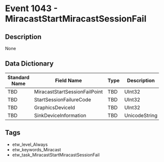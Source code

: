 # Event 1043 - MiracastStartMiracastSessionFail

## Description
None

## Data Dictionary
|Standard Name|Field Name|Type|Description|Sample Value|
|---|---|---|---|---|
|TBD|MiracastStartSessionFailPoint|TBD|UInt32|None|None|
|TBD|StartSessionFailureCode|TBD|UInt32|None|None|
|TBD|GraphicsDeviceId|TBD|UInt32|None|None|
|TBD|SinkDeviceInformation|TBD|UnicodeString|None|None|

## Tags
* etw_level_Always
* etw_keywords_Miracast
* etw_task_MiracastStartMiracastSessionFail